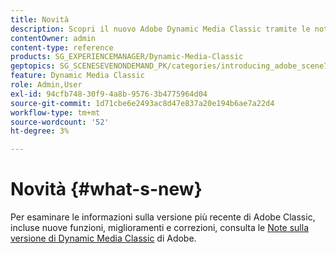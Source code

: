 ```yaml
---
title: Novità
description: Scopri il nuovo Adobe Dynamic Media Classic tramite le note sulla versione corrente.
contentOwner: admin
content-type: reference
products: SG_EXPERIENCEMANAGER/Dynamic-Media-Classic
geptopics: SG_SCENESEVENONDEMAND_PK/categories/introducing_adobe_scene7
feature: Dynamic Media Classic
role: Admin,User
exl-id: 94cfb748-30f9-4a8b-9576-3b4775964d04
source-git-commit: 1d71cbe6e2493ac8d47e837a20e194b6ae7a22d4
workflow-type: tm+mt
source-wordcount: '52'
ht-degree: 3%

---
```


# Novità {#what-s-new}

Per esaminare le informazioni sulla versione più recente di Adobe Classic, incluse nuove funzioni, miglioramenti e correzioni, consulta le [Note sulla versione di Dynamic Media Classic](https://experienceleague.adobe.com/docs/dynamic-media-developer-resources/release-notes/s7rn2017.html) di Adobe.
